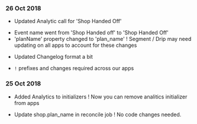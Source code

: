### 26 Oct 2018

- Updated Analytic call for 'Shop Handed Off' 
* Event name went from 'Shop Handed off' to 'Shop Handed Off'
* 'planName' property changed to 'plan_name'
! Segment / Drip may need updating on all apps to account for these changes

- Updated Changelog format a bit
* `!` prefixes and changes required across our apps

### 25 Oct 2018

- Added Analytics to initializers
! Now you can remove analitics initializer from apps

- Update shop.plan_name in reconcile job
! No code changes needed.
